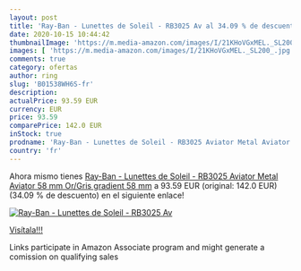 ```yaml
---
layout: post
title: 'Ray-Ban - Lunettes de Soleil - RB3025 Av al 34.09 % de descuento'
date: 2020-10-15 10:44:42
thumbnailImage: 'https://m.media-amazon.com/images/I/21KHoVGxMEL._SL200_.jpg'
images: [ 'https://m.media-amazon.com/images/I/21KHoVGxMEL._SL200_.jpg' ]
comments: true
category: ofertas
author: ring
slug: 'B01538WH6S-fr'
description:
actualPrice: 93.59 EUR
currency: EUR
price: 93.59
comparePrice: 142.0 EUR
inStock: true
prodname: 'Ray-Ban - Lunettes de Soleil - RB3025 Aviator Metal Aviator 58 mm  Or/Gris gradient  58 mm'
country: 'fr'
---
```


Ahora mismo tienes [Ray-Ban - Lunettes de Soleil - RB3025 Aviator Metal Aviator 58 mm  Or/Gris gradient  58 mm](https://www.amazon.fr/dp/B01538WH6S/?tag=tolees0d-21) a 93.59 EUR (original: 142.0 EUR) (34.09 %  de descuento) en el siguiente enlace!

[![Ray-Ban - Lunettes de Soleil - RB3025 Av](https://m.media-amazon.com/images/I/21KHoVGxMEL._SL200_.jpg)](https://www.amazon.fr/dp/B01538WH6S/?tag=tolees0d-21)

[Visítala!!!](https://www.amazon.fr/dp/B01538WH6S/?tag=tolees0d-21)

Links participate in Amazon Associate program and might generate a comission on qualifying sales

